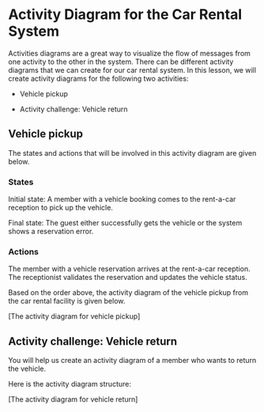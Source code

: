 # Activity Diagram for the Car Rental System

Activities diagrams are a great way to visualize the flow of messages from one activity to the other in the system. There can be different activity diagrams that we can create for our car rental system. In this lesson, we will create activity diagrams for the following two activities:

- Vehicle pickup

- Activity challenge: Vehicle return

## Vehicle pickup
The states and actions that will be involved in this activity diagram are given below.

### States
Initial state: A member with a vehicle booking comes to the rent-a-car reception to pick up the vehicle.

Final state: The guest either successfully gets the vehicle or the system shows a reservation error.


### Actions
The member with a vehicle reservation arrives at the rent-a-car reception. The receptionist validates the reservation and updates the vehicle status.

Based on the order above, the activity diagram of the vehicle pickup from the car rental facility is given below.

[The activity diagram for vehicle pickup]

## Activity challenge: Vehicle return
You will help us create an activity diagram of a member who wants to return the vehicle.

Here is the activity diagram structure:

[The activity diagram for vehicle return]
